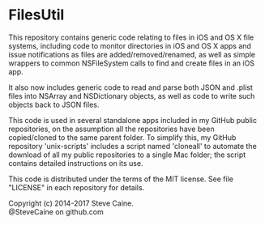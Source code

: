 FilesUtil
=========

This repository contains generic code relating to files in iOS and OS X file systems, including code to monitor directories in iOS and OS X apps and issue notifications as files are added/removed/renamed, as well as simple wrappers to common NSFileSystem calls to find and create files in an iOS app. 

It also now includes generic code to read and parse both JSON and .plist files into NSArray and NSDictionary objects, as well as code to write such objects back to JSON files. 

This code is used in several standalone apps included in my GitHub public repositories, on the assumption all the repositories have been copied/cloned to the same parent folder. To simplify this, my GitHub repository 'unix-scripts' includes a script named 'cloneall' to automate the download of all my public repositories to a single Mac folder; the script contains detailed instructions on its use. 

This code is distributed under the terms of the MIT license. See file "LICENSE" in each repository for details.

Copyright (c) 2014-2017 Steve Caine. <br>
@SteveCaine on github.com
